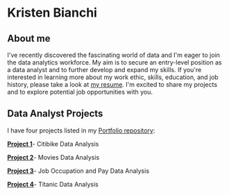 # Kristen Bianchi
## About me
I've recently discovered the fascinating world of data and I'm eager to join the data analytics workforce. My aim is to secure an entry-level position as a data analyst and to further develop and expand my skills. If you're interested in learning more about my work ethic, skills, education, and job history, please take a look at [my resume](https://github.com/Scara98/Portfolio/blob/main/Resume2023.pdf). I'm excited to share my projects and to explore potential job opportunities with you.

## Data Analyst Projects
I have four projects listed in my [Portfolio repository](https://github.com/Scara98/Portfolio/tree/main):

   
  
  **[Project 1](https://github.com/Scara98/Portfolio/blob/main/Project%201.md)**- Citibike Data Analysis

  
  
  

  


 **[Project 2](https://github.com/Scara98/Portfolio/blob/main/Project%202.md)**- Movies Data Analysis

 
 

 



   
   **[Project 3](https://github.com/Scara98/Portfolio/blob/main/Project%203%.md)**- Job Occupation and Pay Data Analysis









   **[Project 4](https://github.com/Scara98/Portfolio/blob/Project%204%.md)**- Titanic Data Analysis

   
   
 
   
  




